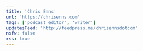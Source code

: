```yaml
---
title: 'Chris Enns'
url: 'https://chrisenns.com'
tags: ['podcast editor', 'writer']
updatesFeed: 'http://feedpress.me/chrisennsdotcom'
nsfw: false
rss: true
---
```

